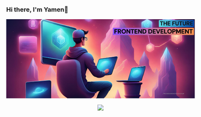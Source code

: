 ### Hi there, I'm Yamen👋

<img alt="Background" src="https://github.com/Coderproz/Coderproz/blob/main/whh1lpihw7h587pb2iuc.png" />
<!-- Markdown Image -->

<!-- HTML Image Tag ![Image Alt Text](image-source)-->

<p align="center">
  <a href="https://yamengineer.dev">
    <img src="https://skillicons.dev/icons?i=git,js,html,css,flutter,figma" />
  </a>
</p>

<!--
**Coderproz/Coderproz** is a ✨ _special_ ✨ repository because its `README.md` (this file) appears on your GitHub profile.

Here are some ideas to get you started:

- 🔭 I’m currently working on ...
- 🌱 I’m currently learning ...
- 👯 I’m looking to collaborate on ...
- 🤔 I’m looking for help with ...
- 💬 Ask me about ...
- 📫 How to reach me: ...
- 😄 Pronouns: ...
- ⚡ Fun fact: ...
-->
